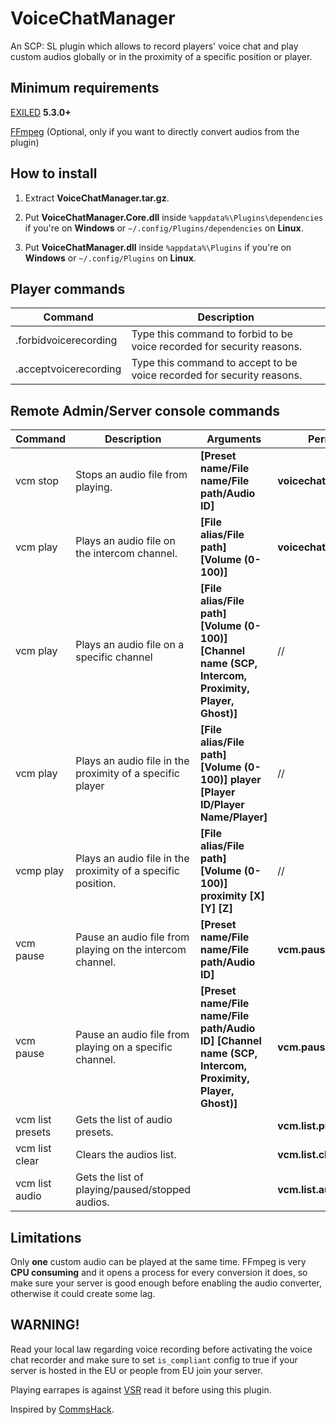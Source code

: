 # VoiceChatManager
An SCP: SL plugin which allows to record players' voice chat and play custom audios globally or in the proximity of a specific position or player.

## Minimum requirements
[EXILED](https://github.com/Exiled-Team/EXILED/releases/tag/5.3.0) **5.3.0+**

[FFmpeg](https://www.ffmpeg.org/download.html) (Optional, only if you want to directly convert audios from the plugin)

## How to install

1. Extract **VoiceChatManager.tar.gz**.

2. Put **VoiceChatManager.Core.dll** inside `%appdata%\Plugins\dependencies` if you're on **Windows** or `~/.config/Plugins/dependencies` on **Linux**.

3. Put **VoiceChatManager.dll** inside `%appdata%\Plugins` if you're on **Windows** or `~/.config/Plugins` on **Linux**.

## Player commands
| Command | Description |
| --- | --- |
| .forbidvoicerecording | Type this command to forbid to be voice recorded for security reasons. |
| .acceptvoicerecording | Type this command to accept to be voice recorded for security reasons. |

## Remote Admin/Server console commands
| Command | Description | Arguments | Permission | Example |
| --- | --- | --- | --- | --- |
| vcm stop | Stops an audio file from playing. | **[Preset name/File name/File path/Audio ID]** | **voicechatmanager.stop** | **vcm stop 0** |
| vcm play | Plays an audio file on the intercom channel. | **[File alias/File path] [Volume (0-100)]** | **voicechatmanager.play** | **vcm play C:\AmongUsMainTheme.mp3 100**|
| vcm play | Plays an audio file on a specific channel | **[File alias/File path] [Volume (0-100)] [Channel name (SCP, Intercom, Proximity, Player, Ghost)]** | // | **vcm play C:\AmongUsMainTheme.mp3 100 SCP** |
| vcm play | Plays an audio file in the proximity of a specific player | **[File alias/File path] [Volume (0-100)] player [Player ID/Player Name/Player]** | // | **vcm play C:\Users\Example\AmongUsMainThemeBassBoosted.mp3 100 player iopietro** |
| vcmp play | Plays an audio file in the proximity of a specific position. | **[File alias/File path] [Volume (0-100)] proximity [X] [Y] [Z]** | // | **vcm play C:\Users\Example\AmongUsMainThemeBassBoosted.mp3 100 proximity 100 -50 33** |
| vcm pause | Pause an audio file from playing on the intercom channel. | **[Preset name/File name/File path/Audio ID]** | **vcm.pause** | **vcm pause 0** |
| vcm pause | Pause an audio file from playing on a specific channel. | **[Preset name/File name/File path/Audio ID] [Channel name  (SCP, Intercom, Proximity, Player, Ghost)]** | **vcm.pause** | **vcm pause Amogus player** |
| vcm list presets | Gets the list of audio presets. | | **vcm.list.presets** | |
| vcm list clear | Clears the audios list. | | **vcm.list.clear** | |
| vcm list audio | Gets the list of playing/paused/stopped audios. | | **vcm.list.audio** | |

## Limitations
Only **one** custom audio can be played at the same time.
FFmpeg is very **CPU consuming** and it opens a process for every conversion it does, so make sure your server is good enough before enabling the audio converter, otherwise it could create some lag.

## WARNING!
Read your local law regarding voice recording before activating the voice chat recorder and make sure to set `is_compliant` config to true if your server is hosted in the EU or people from EU join your server.

Playing earrapes is against [VSR](https://scpslgame.com/Verified_server_rules.pdf) read it before using this plugin.

Inspired by [CommsHack](https://github.com/VirtualBrightPlayz/CommsHack).
